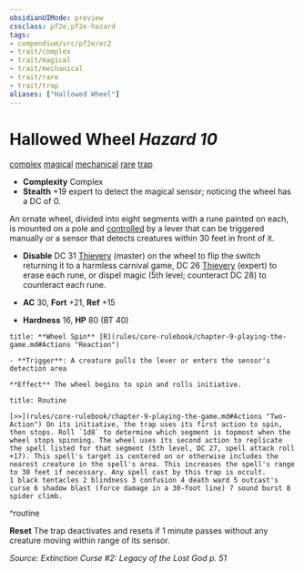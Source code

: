 ```yaml
---
obsidianUIMode: preview
cssclass: pf2e,pf2e-hazard
tags:
- compendium/src/pf2e/ec2
- trait/complex
- trait/magical
- trait/mechanical
- trait/rare
- trait/trap
aliases: ["Hallowed Wheel"]
---
```

# Hallowed Wheel *Hazard 10*  
[complex](rules/traits/complex.md "Complex Hazard Trait")  [magical](rules/traits/magical.md "Magical Item Trait")  [mechanical](rules/traits/mechanical.md "Mechanical Hazard Trait")  [rare](rules/traits/rare.md "Rare Rarity Trait")  [trap](rules/traits/trap.md "Trap Hazard Trait")  

- **Complexity** Complex
- **Stealth** +19 expert to detect the magical sensor; noticing the wheel has a DC of 0.  

An ornate wheel, divided into eight segments with a rune painted on each, is mounted on a pole and [controlled](rules/conditions.md#Controlled) by a lever that can be triggered manually or a sensor that detects creatures within 30 feet in front of it.

- **Disable** DC 31 [Thievery](compendium/skills.md#Thievery) (master) on the wheel to flip the switch returning it to a harmless carnival game, DC 26 [Thievery](compendium/skills.md#Thievery) (expert) to erase each rune, or dispel magic (5th level; counteract DC 28) to counteract each rune.  

- **AC** 30, **Fort** +21, **Ref** +15
- **Hardness** 16, **HP** 80 (BT 40)

```ad-embed-ability
title: **Wheel Spin** [R](rules/core-rulebook/chapter-9-playing-the-game.md#Actions "Reaction")

- **Trigger**: A creature pulls the lever or enters the sensor's detection area

**Effect** The wheel begins to spin and rolls initiative.
```

```ad-pf2-summary
title: Routine

[>>](rules/core-rulebook/chapter-9-playing-the-game.md#Actions "Two-Action") On its initiative, the trap uses its first action to spin, then stops. Roll `1d8` to determine which segment is topmost when the wheel stops spinning. The wheel uses its second action to replicate the spell listed for that segment (5th level, DC 27, spell attack roll +17). This spell's target is centered on or otherwise includes the nearest creature in the spell's area. This increases the spell's range to 30 feet if necessary. Any spell cast by this trap is occult.
1 black tentacles 2 blindness 3 confusion 4 death ward 5 outcast's curse 6 shadow blast (force damage in a 30-foot line) 7 sound burst 8 spider climb.
```
^routine

**Reset** The trap deactivates and resets if 1 minute passes without any creature moving within range of its sensor.  

*Source: Extinction Curse #2: Legacy of the Lost God p. 51*